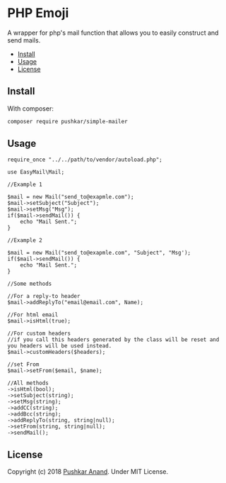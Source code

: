 # PHP Emoji

A wrapper for php's mail function that allows you to easily construct and send mails.

- [Install](#install)
- [Usage](#usage)
- [License](#license)

## Install

With composer:
```bash
composer require pushkar/simple-mailer
```

## Usage

```
require_once "../../path/to/vendor/autoload.php";

use EasyMail\Mail;

//Example 1

$mail = new Mail("send_to@exapmle.com");
$mail->setSubject("Subject");
$mail->setMsg("Msg");
if($mail->sendMail()) {
    echo "Mail Sent.";
}

//Example 2

$mail = new Mail("send_to@exapmle.com", "Subject", "Msg');
if($mail->sendMail()) {
    echo "Mail Sent.";
}

//Some methods

//For a reply-to header
$mail->addReplyTo("email@email.com", Name);

//For html email
$mail->isHtml(true);

//For custom headers
//if you call this headers generated by the class will be reset and you headers will be used instead.
$mail->customHeaders($headers);

//set From
$mail->setFrom($email, $name);

//All methods
->isHtml(bool);
->setSubject(string);
->setMsg(string);
->addCC(string);
->addBcc(string);
->addReplyTo(string, string|null);
->setFrom(string, string|null);
->sendMail();

```

## License

Copyright (c) 2018 [Pushkar Anand](https://pushkaranand.me/). Under MIT License.
